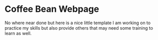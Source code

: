 # Coffee Bean Webpage
 No where near done but here is a nice little template I am working on to practice my skills but also provide others that may need some training to learn as well.
